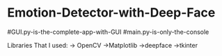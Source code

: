 # Emotion-Detector-with-Deep-Face
#GUI.py-is-the-complete-app-with-GUI
#main.py-is-only-the-console

Libraries That I used:
-> OpenCV
->Matplotlib
->deepface
->tkinter
